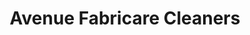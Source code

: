 ---
title: "Avenue Fabricare Cleaners"
url: /milwaukee/avenue-fabricare-cleaners/
shop: Wäscherei
---